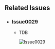 ## Related Issues

- ### [Issue0029](https://github.com/expertasolutions/AKSToolsSet/issues/29)

  - TDB

    ![Issue0029](_ReleaseNotes/Issue0029/Issue0029-01.png)
